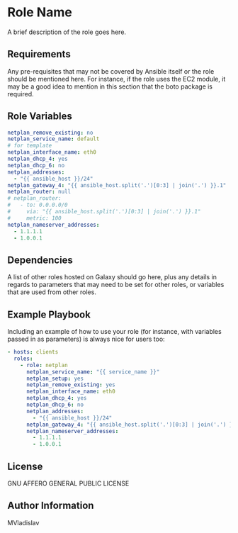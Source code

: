 # Role Name

A brief description of the role goes here.

## Requirements

Any pre-requisites that may not be covered by Ansible itself or the role should be mentioned here. For instance, if the role uses the EC2 module, it may be a good idea to mention in this section that the boto package is required.

## Role Variables

```yml
netplan_remove_existing: no
netplan_service_name: default
# for template
netplan_interface_name: eth0
netplan_dhcp_4: yes
netplan_dhcp_6: no
netplan_addresses:
  - "{{ ansible_host }}/24"
netplan_gateway_4: "{{ ansible_host.split('.')[0:3] | join('.') }}.1"
netplan_router: null
# netplan_router:
#   - to: 0.0.0.0/0
#     via: "{{ ansible_host.split('.')[0:3] | join('.') }}.1"
#     metric: 100
netplan_nameserver_addresses:
  - 1.1.1.1
  - 1.0.0.1
```

## Dependencies

A list of other roles hosted on Galaxy should go here, plus any details in regards to parameters that may need to be set for other roles, or variables that are used from other roles.

## Example Playbook

Including an example of how to use your role (for instance, with variables passed in as parameters) is always nice for users too:

```yml
- hosts: clients
  roles:
    - role: netplan
      netplan_service_name: "{{ service_name }}"
      netplan_setup: yes
      netplan_remove_existing: yes
      netplan_interface_name: eth0
      netplan_dhcp_4: yes
      netplan_dhcp_6: no
      netplan_addresses:
        - "{{ ansible_host }}/24"
      netplan_gateway_4: "{{ ansible_host.split('.')[0:3] | join('.') }}.1"
      netplan_nameserver_addresses:
        - 1.1.1.1
        - 1.0.0.1
```

## License

GNU AFFERO GENERAL PUBLIC LICENSE

## Author Information

MVladislav
